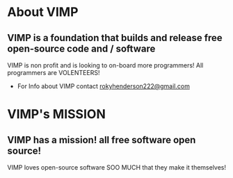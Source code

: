 # About VIMP
## VIMP is a foundation that builds and release free open-source code and / software
VIMP is non profit and is looking to on-board more programmers! All programmers are VOLENTEERS!
- For Info about VIMP contact rokyhenderson222@gmail.com
# VIMP's MISSION
## VIMP has a mission! all free software open source!
VIMP loves open-source software SOO MUCH that they make it themselves!
